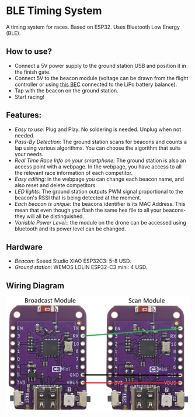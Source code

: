 # BLE Timing System
A timing system for races. Based on ESP32. Uses Bluetooth Low Energy (BLE).

## How to use?
* Connect a 5V power supply to the ground station USB and position it in the finish gate.
* Connect 5V to the beacon module (voltage can be drawn from the flight controller or using [this BEC](https://s.click.aliexpress.com/e/_DddLQzr) connected to the LiPo battery balance).
* Tap with the beacon on the ground station.
* Start racing!

## Features:
* *Easy to use:* Plug and Play. No soldering is needed. Unplug when not needed.
* *Pass-By Detection:* The ground station scans for beacons and counts a lap using various algorithms. You can choose the algorithm that suits your needs.
* *Real Time Race Info on your smartphone:* The ground station is also an access point with a webpage. In the webpage, you have access to all the relevant race information of each competitor.
* *Easy editing:* in the webpage you can change each beacon name, and also reset and delete competitors.
* *LED lights:* The ground station outputs PWM signal proportional to the beacon's RSSI that is being detected at the moment.
* *Each beacon is unique:* the beacons identifier is its MAC Address. This mean that even though you flash the same hex file to all your beacons- they will all be distinguished.
* *Variable Power Level:*: the module on the drone can be accessed using bluetooth and its power level can be changed.

## Hardware
- *Beacon*: Seeed Studio XIAO ESP32C3: 5-8 USD.
- *Ground station*: WEMOS LOLIN ESP32-C3 mini: 4 USD.

## Wiring Diagram
![Wiring Diagram](images/wiring_diagram.png)
